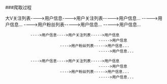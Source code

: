 ###爬取过程

大V关注列表---->用户信息---->用户关注列表----->用户信息...
											 ----->用户信息...
							---->用户粉丝列表----->用户信息...
											 ----->用户信息...

			   ---->用户信息---->用户关注列表----->用户信息
											 ----->用户信息
							---->用户粉丝列表----->用户信息...
											 ----->用户信息...

			   ---->用户信息---->用户关注列表----->用户信息
											 ----->用户信息
							---->用户粉丝列表----->用户信息...
                            				 ----->用户信息...